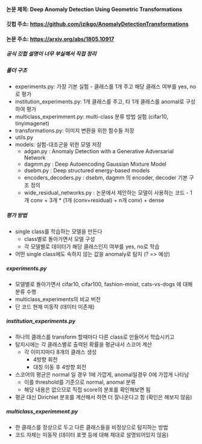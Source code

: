 #### 논문 제목: Deep Anomaly Detection Using Geometric Transformations

#### 깃헙 주소: https://github.com/izikgo/AnomalyDetectionTransformations

#### 논문 주소: https://arxiv.org/abs/1805.10917

##### 공식 깃헙 설명이 너무 부실해서 직접 정리

##### 폴더 구조
- experiments.py: 가장 기본 실험 - 클래스를 1개 주고 해당 클래스 여부를 yes, no로 평가
- institution_experiments.py: 1개 클래스를 주고, 타 1개 클래스를 anomal로 구성하여 평가
- multiclass_experimment.py: multi-class 분류 방법 실험 (cifar10, tinyimagenet)
- transformations.py: 이미지 변환을 위한 함수들 저장
- utils.py
- models: 실험-대조군을 위한 모델 저장
  - adgan.py : Anomaly Detection with a Generative Adversarial Network
  - dagmm.py : Deep Autoencoding Gaussian Mixture Model
  - dsebm.py : Deep structured energy-based models
  - encoders_decoders.py : dsebm, dagmm 의 encoder, decoder 기본 구조 정의
  - wide_residual_networks.py : 논문에서 제안하는 모델이 사용하는 코드 - 1개 conv + 3개 * (1개 (conv+residual) + n개 conv) + dense
  
##### 평가 방법
- single class를 학습하는 모델을 만든다
  - class별로 돌아가면서 모델 구성
  - 각 모델별로 데이터가 해당 클래스인지 여부를 yes, no로 학습
- 어떤 single class에도 속하지 않는 값을 anomaly로 탐지 (? => 예상)

##### experiments.py
- 모델별로 돌아가면서 cifar10, cifar100, fashion-mnist, cats-vs-dogs 에 대해 분류 수행
- multiclass_experiments의 비교 버전
- 단 코드 현재 미동작 (데이터 미존재)

##### institution_experiments.py
- 하나의 클래스를 transform 할때마다 다른 class로 만들어서 학습시키고
- 탐지시에는 각 클래스별로 출력된 확률을 평균내서 스코어 계산
  - 각 이미지마다 8개의 클래스 생성
    - 4방향 회전
    - 대칭 이동 후 4방향 회전
- 스코어의 평균은 normal 일 경우 1에 가깝게, anomal일경우 0에 가깝게 나타남
  - 이를 threshold를 기준으로 normal, anomal 분류
  - 해당 내용은 없으므로 직접 score의 분포를 확인해보면 됨
- 평균 대신 Dirichlet 분포를 계산해서 하면 더 잘나온다고 함 (확인은 해보지 않음)

##### multiclass_experimment.py
- 한 클래스를 정상으로 두고 다른 클래스들을 비정상으로 탐지하는 방법
- 코드 자체는 미동작 (데이터 포맷 등에 대해 제대로 설명되어있지 않음)
